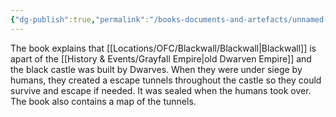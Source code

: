 ```yaml
---
{"dg-publish":true,"permalink":"/books-documents-and-artefacts/unnamed-book-on-the-history-of-the-black-tower/","noteIcon":"","created":"2024-09-06T16:24:28.205+01:00","updated":"2024-12-13T17:46:18.154+00:00"}
---
```


The book explains that [[Locations/OFC/Blackwall/Blackwall\|Blackwall]] is apart of the [[History & Events/Grayfall Empire\|old Dwarven Empire]] and the black castle was built by Dwarves. When they were under siege by humans, they created a escape tunnels throughout the castle so they could survive and escape if needed. It was sealed when the humans took over. The book also contains a map of the tunnels.
